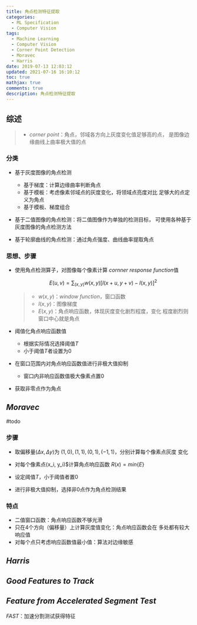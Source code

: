 ```yaml
---
title: 角点检测特征提取
categories:
  - ML Specification
  - Computer Vision
tags:
  - Machine Learning
  - Computer Vision
  - Corner Point Detection
  - Moravec
  - Harris
date: 2019-07-13 12:03:12
updated: 2021-07-16 16:10:12
toc: true
mathjax: true
comments: true
description: 角点检测特征提取
---
```


##	综述

> - *corner point*：角点，邻域各方向上灰度变化值足够高的点，
	是图像边缘曲线上曲率极大值的点

###	分类

-	基于灰度图像的角点检测
	-	基于梯度：计算边缘曲率判断角点
	-	基于模板：考虑像素邻域点的灰度变化，将领域点亮度对比
		足够大的点定义为角点
	-	基于模板、梯度组合

-	基于二值图像的角点检测：将二值图像作为单独的检测目标，
	可使用各种基于灰度图像的角点检测方法

-	基于轮廓曲线的角点检测：通过角点强度、曲线曲率提取角点

###	思想、步骤

-	使用角点检测算子，对图像每个像素计算
	*cornner response function*值

	$$
	E(u, v) = \sum_{(x,y)} w(x,y)[I(x+u, y+v) - I(x,y)]^2
	$$

	> - $w(x,y)$：*window function*，窗口函数
	> - $I(x,y)$：图像梯度
	> - $E(x,y)$：角点响应函数，体现灰度变化剧烈程度，变化
		程度剧烈则窗口中心就是角点

-	阈值化角点响应函数值	
	-	根据实际情况选择阈值$T$
	-	小于阈值$T$者设置为0

-	在窗口范围内对角点响应函数值进行非极大值抑制
	-	窗口内非响应函数值极大像素点置0

-	获取非零点作为角点

##	*Moravec*
#todo

###	步骤

-	取偏移量$(\Delta x, \Delta y)$为
	$(1,0), (1,1), (0,1), (-1,1)$，分别计算每个像素点灰度
	变化

-	对每个像素点(x_i, y_i)$计算角点响应函数
	$R(x) = min \{E\}$

-	设定阈值$T$，小于阈值者置0

-	进行非极大值抑制，选择非0点作为角点检测结果

###	特点

-	二值窗口函数：角点响应函数不够光滑
-	只在4个方向（偏移量）上计算灰度值变化：角点响应函数会在
	多处都有较大响应值
-	对每个点只考虑响应函数值最小值：算法对边缘敏感

##	*Harris*

##	*Good Features to Track*

##	*Feature from Accelerated Segment Test*

*FAST*：加速分割测试获得特征




